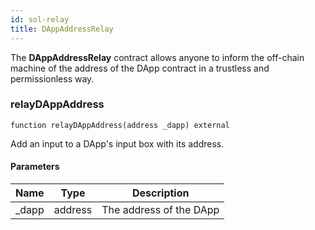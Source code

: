 ```yaml
---
id: sol-relay
title: DAppAddressRelay
---
```


The **DAppAddressRelay** contract allows anyone to inform the off-chain machine
of the address of the DApp contract in a trustless and permissionless way.

### relayDAppAddress

```solidity
function relayDAppAddress(address _dapp) external
```

Add an input to a DApp's input box with its address.

#### Parameters

| Name | Type | Description |
| ---- | ---- | ----------- |
| _dapp | address | The address of the DApp |
